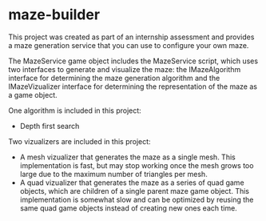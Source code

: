 # maze-builder
This project was created as part of an internship assessment and provides a maze generation service that you can use to configure your own maze.

The MazeService game object includes the MazeService script, which uses two interfaces to generate and visualize the maze: the IMazeAlgorithm interface for determining the maze generation algorithm and the IMazeVizualizer interface for determining the representation of the maze as a game object.

One algorithm is included in this project:
 - Depth first search

Two vizualizers are included in this project:

 - A mesh vizualizer that generates the maze as a single mesh. This implementation is fast, but may stop working once the mesh grows too large due to the maximum number of triangles per mesh.
 - A quad vizualizer that generates the maze as a series of quad game objects, which are children of a single parent maze game object. This implementation is somewhat slow and can be optimized by reusing the same quad game objects instead of creating new ones each time.
